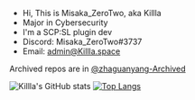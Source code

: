 - Hi, This is Misaka_ZeroTwo, aka Killla
- Major in Cybersecurity
- I'm a SCP:SL plugin dev
- Discord: Misaka_ZeroTwo#3737
- Email: admin@Killla.space

Archived repos are in <a href="https://github.com/zhaguanyang-Archived?tab=repositories" target="_blank">@zhaguanyang-Archived</a>

![Killla's GitHub stats](https://github-readme-stats.vercel.app/api?username=Misaka-ZeroTwo&count_private=true)
[![Top Langs](https://github-readme-stats.vercel.app/api/top-langs/?username=Misaka-ZeroTwo)](https://github.com/anuraghazra/github-readme-stats)

<!---
zhaguanyang/zhaguanyang is a ✨ special ✨ repository because its `README.md` (this file) appears on your GitHub profile.
You can click the Preview link to take a look at your changes.
--->
